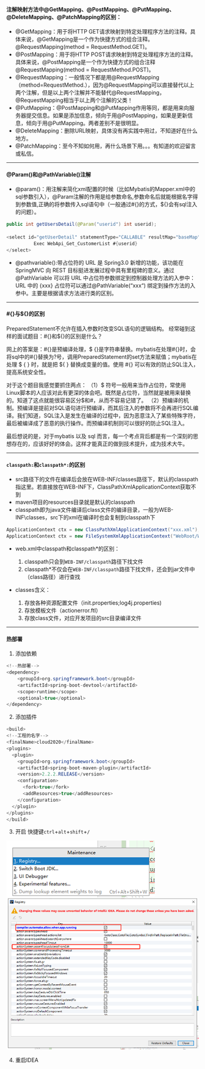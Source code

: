 #### 注解映射方法中@GetMapping、@PostMapping、@PutMapping、@DeleteMapping、@PatchMapping的区别：
+ @GetMapping：用于将HTTP GET请求映射到特定处理程序方法的注释。具体来说，@GetMapping是一个作为快捷方式的组合注释。@RequestMapping(method = RequestMethod.GET)。
+ @PostMapping：用于将HTTP POST请求映射到特定处理程序方法的注释。具体来说，@PostMapping是一个作为快捷方式的组合注释@RequestMapping(method = RequestMethod.POST)。
+ @RequestMapping：一般情况下都是用@RequestMapping（method=RequestMethod.），因为@RequestMapping可以直接替代以上两个注解，但是以上两个注解并不能替代@RequestMapping，@RequestMapping相当于以上两个注解的父类！
+ @PutMapping：@PostMapping和@PutMapping作用等同，都是用来向服务器提交信息。如果是添加信息，倾向于用@PostMapping，如果是更新信息，倾向于用@PutMapping。两者差别不是很明显。
+ @DeleteMapping：删除URL映射，具体没有再实践中用过，不知道好在什么地方。
+ @PatchMapping：至今不知如何用，再什么场景下用。。。有知道的欢迎留言或私信。
---
#### @Param()和@PathVariable()注解
+ @param()：用注解来简化xml配置的时候（比如Mybatis的Mapper.xml中的sql参数引入），@Param注解的作用是给参数命名,参数命名后就能根据名字得到参数值,正确的将参数传入sql语句中（一般通过#{}的方式，${}会有sql注入的问题）。
````java
public int getUsersDetail(@Param("userid") int userid);

<select id="getUserDetail" statementType="CALLABLE" resultMap="baseMap">
          Exec WebApi_Get_CustomerList #{userid}
</select>
````
+ @pathvariable():带占位符的 URL 是 Spring3.0 新增的功能，该功能在SpringMVC 向 REST 目标挺进发展过程中具有里程碑的意义。通过 @PathVariable 可以将 URL 中占位符参数绑定到控制器处理方法的入参中：URL 中的 {xxx} 占位符可以通过@PathVariable(“xxx“) 绑定到操作方法的入参中。主要是根据请求方法进行类的区别。
---
#### #{}与${}的区别
PreparedStatement不允许在插入参数时改变SQL语句的逻辑结构。
经常碰到这样的面试题目：#{}和${}的区别是什么？
 
网上的答案是：#{}是预编译处理，$ {}是字符串替换。mybatis在处理#{}时，会将sql中的#{}替换为?号，调用PreparedStatement的set方法来赋值；mybatis在处理 $ { } 时，就是把 ${ } 替换成变量的值。使用 #{} 可以有效的防止SQL注入，提高系统安全性。
 
对于这个题目我感觉要抓住两点：
（1）$ 符号一般用来当作占位符，常使用Linux脚本的人应该对此有更深的体会吧。既然是占位符，当然就是被用来替换的。知道了这点就能很容易区分$和#，从而不容易记错了。
（2）预编译的机制。预编译是提前对SQL语句进行预编译，而其后注入的参数将不会再进行SQL编译。我们知道，SQL注入是发生在编译的过程中，因为恶意注入了某些特殊字符，最后被编译成了恶意的执行操作。而预编译机制则可以很好的防止SQL注入。
 
最后想说的是，对于mybatis 以及 sql 而言，每一个考点背后都是有一个深刻的思想存在的，应该好好的体会。这样才能真正的做到技术提升，成为技术大牛。

---
#### `classpath:`和`classpath*:`的区别
+ src路径下的文件在编译后会放在WEB-INF/classes路径下，默认的classpath指这里。若直接放在WEB-INF下，ClassPathXmlApplicationContext获取不到
+ maven项目的resources目录就是默认的classpath
+ classpath即为java文件编译后class文件的编译目录，一般为WEB-INF\classes，src下的xml在编译时也会复制到classpath下
````java
ApplicationContext ctx = new ClassPathXmlApplicationContext("xxx.xml");
ApplicationContext ctx = new FileSystemXmlApplicationContext("WebRoot/WEB-INF/xxx.xml");
````
+ web.xml中classpath和classpath*的区别：
    1. classpath只会到`WEB-INF/classpath`路径下找文件
    2. classpath*不仅会在`WEB-INF/classpath`路径下找文件，还会到jar文件中（class路径）进行查找

+ classes含义：
   1. 存放各种资源配置文件（init.properties;log4j.properties)
   2. 存放模板文件（actionerror.ftl）
   3. 存放class文件，对应开发项目的src目录编译文件
   
---
#### 热部署
1. 添加依赖
````java
<!--热部署-->
<dependency>
    <groupId>org.springframework.boot</groupId>
    <artifactId>spring-boot-devtool</artifactId>
    <scope>runtime</scope>
    <optional>true</optional>
</dependency>
````

2. 添加插件
````java
<build>
<!--工程的名字-->
<finalName>cloud2020</finalName>
<plugins>
  <plugin>
    <groupId>org.springframework.boot</groupId>
    <artifactId>spring-boot-maven-plugin</artifactId>
    <version>2.2.2.RELEASE</version>
    <configuration>
      <fork>true</fork>
      <addResources>true</addResources>
    </configuration>
  </plugin>
</plugins>
</build>
````

3. 开启
快捷键`ctrl`+`alt`+`shift`+`/`

![](../pic/1.png)
![](../pic/2.png)

4. 重启IDEA